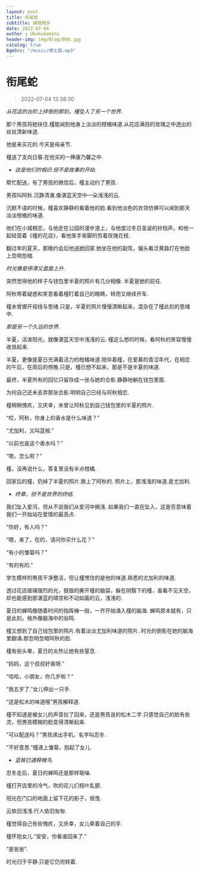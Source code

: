 ```yaml
---
layout: post
title: 衔尾蛇
subtitle: 缄暗桃乡
date: 2022-07-04
author : UkokuGemini
header-img: img/Blog/B08.jpg
catalog: true
BgmSrc: "/music/燃え殻.mp3"
---
```

# 衔尾蛇
> 2022-07-04 13:38:30

*从花店的台阶上绊倒的那刻，槿坠入了另一个世界.*

那个男孩将她扶住.槿能闻到他身上淡淡的柑橘味道.从花店满目的玫瑰之中透出的丝丝清新味道.

他是来买花的.今天是母亲节.

槿送了支向日葵.在他买的一捧康乃馨之中.

- *这是他们的相识.但不是故事的开始.*

帮忙配送，有了男孩的微信后，槿主动约了男孩.

男孩叫阿秋.沉静清澈.像湛蓝天空中一朵浅浅的云.

沉默不语的时候，槿喜欢静静的看着他的脸.看到他淡色的衣领仿佛可以闻到那天淡淡柑橘的味道.

他们在小城相恋，与他走在公园的漫步道上，与他度过冬日圣诞的铃铛声，和他一起经营着《槿的花店》，看他笨手笨脚的剪着玫瑰花枝.

翻过年的夏天，那晚约会后他送她回家.她坐在他的副驾，偏头看泛黄路灯在他脸上忽明忽暗.

*时光像是停滞又盘旋上升.*

突然觉得他的样子与钱包里半夏的照片有几分相像.
半夏是她的前任.

阿秋带着疑惑和笑意看着槿盯着自己的眼睛，转而又继续开车.

槿未曾挪开视线与思绪.只是，半夏的照片慢慢清晰起来，混杂在了槿此刻的思绪中.

*那是另一个久远的世界*.

半夏，活泼阳光，就像湛蓝天空中浅浅的云.
槿这么想的时候，看阿秋的笑容慢慢收敛起来.

半夏，更像是夏日充满着活力的柑橘味道.陪伴着槿，在爱慕的青涩年代，在相恋的午后，在雨后的傍晚.只是，槿已想不起来，那是不是半夏的味道.

最终，半夏所有的回忆只留存成一张与她的合影.静静地躺在钱包里面.

为何自己还未丢弃那张合影.明明自己已经与阿秋相恋.

槿稍稍愧疚，又庆幸，未曾让阿秋见到自己钱包里的半夏的照片.

“哎，阿秋，你身上的香水是什么味道？”

“尤加利，又叫蓝桉.”

“以前也是这个香水吗？”

“嗯，怎么啦？”

槿，没再说什么，答复里没有半点柑橘.

回家后的槿，扔掉了半夏的照片.换上了阿秋的.
照片上，那浅浅的味道.是尤加利.

- *终章，但不是世界的终结.*

我们坠入爱河，但从不说我们从爱河中搁浅.
如果我们一直在坠入，这是否意味着我们一开始站在爱情的最高点.

“你好，有人吗？”

“嗯，来了，在的，请问你买什么花？”

“有小的雏菊吗？”

“有的有的.”

学生模样的男孩干净整洁，但让槿愣住的是他的味道.熟悉的尤加利的味道.

透过花店玻璃强烈的光，狠狠的撕开槿的脑袋，躲在阴翳下的槿，虽看不见天空，却也能感到那湛蓝的晴空和不动如画的云，浅浅的.

夏日的蝉鸣像随着时间的指挥棒一般，一齐开始涌入槿的脑海.
蝉鸣原本就有，只是此刻，格外像脑海中的翁鸣.

槿又想到了自己钱包里的照片.有着淡淡尤加利味道的照片.
时光的倒影在她的脑海里翻涌.那忽明忽暗阿秋的脸.

槿有些头晕，夏日的炎热让她有些窒息.

“妈妈，这个叔叔好香呀.”

”哈哈，小朋友，你几岁啦？“

“我五岁了.”女儿伸出一只手.

“这是松木的味道哦”男孩解释道.

槿不知道是被女儿的声音拉了回来，还是男孩说的松木二字.只感觉自己的脸有些烫，但男孩模糊的脸变得清晰起来.

”可以配送吗？”男孩递出手机，名字叫忍冬.

“不好意思.”槿递上雏菊，抱起了女儿.

- *蓝桉已遇释槐鸟.*

忍冬走后，夏日的蝉鸣还是那样聒噪.

槿打开店里的冷气，吹的花儿们枝叶乱颤.

阳光在门口的地面上留下花的影子，摇曳.

云依旧浅浅.行人依旧匆匆.

槿觉得自己有些愧疚，又庆幸，女儿牵着自己的手.

槿怀抱女儿.“安安，你看谁回来了.”

“是爸爸”.


时光归于平静.只是它仍兜转着.

